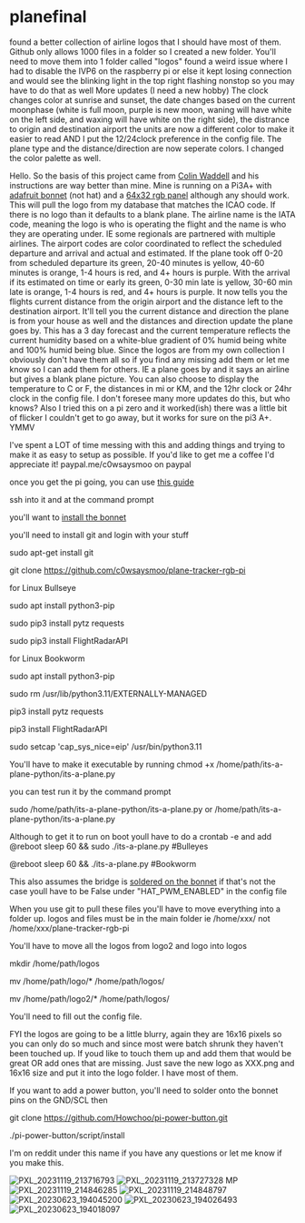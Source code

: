 # planefinal
found a better collection of airline logos that I should have most of them. Github only allows 1000 files in a folder so I created a new folder. You'll need to move them into 1 folder called "logos" found a weird issue where I had to disable the IVP6 on the raspberry pi or else it kept losing connection and would see the blinking light in the top right flashing nonstop so you may have to do that as well
More updates (I need a new hobby)
The clock changes color at sunrise and sunset, the date changes based on the current moonphase (white is full moon, purple is new moon, waning will have white on the left side, and waxing will have white on the right side), the distrance to origin and destination airport the units are now a different color to make it easier to read AND I put the 12/24clock preference in the config file. The plane type and the distance/direction are now seperate colors. I changed the color palette as well. 

Hello.
So the basis of this project came from [Colin Waddell](https://github.com/ColinWaddell/its-a-plane-python) and his instructions are way better than mine. Mine is running on a Pi3A+ with [adafruit bonnet](https://www.adafruit.com/product/3211) (not hat) and a [64x32 rgb panel](https://www.adafruit.com/product/2278) although any should work.
This will pull the logo from my database that matches the ICAO code. If there is no logo than it defaults to a blank plane. The airline name is the IATA code, meaning the logo is who is operating the flight and the name is who they are operating under. IE some regionals are partnered with multiple airlines. The airport codes are color coordinated to reflect the scheduled departure and arrival and actual and estimated. If the plane took off 0-20 from scheduled departure its green, 20-40 minutes is yellow, 40-60 minutes is orange, 1-4 hours is red, and 4+ hours is purple. With the arrival if its estimated on time or early its green, 0-30 min late is yellow, 30-60 min late is orange, 1-4 hours is red, and 4+ hours is purple. It now tells you the flights current distance from the origin airport and the distance left to the destination airport. It'll tell you the current distance and direction the plane is from your house as well and the distances and direction update the plane goes by. This has a 3 day forecast and the current temperature reflects the current humidity based on a white-blue gradient of 0% humid being white and 100% humid being blue. Since the logos are from my own collection I obviously don't have them all so if you find any missing add them or let me know so I can add them for others. IE a plane goes by and it says an airline but gives a blank plane picture. You can also choose to display the temperature to C or F, the distances in mi or KM, and the 12hr clock or 24hr clock in the config file. I don't foresee many more updates do this, but who knows? Also I tried this on a pi zero and it worked(ish) there was a little bit of flicker I couldn't get to go away, but it works for sure on the pi3 A+. YMMV

I've spent a LOT of time messing with this and adding things and trying to make it as easy to setup as possible. If you'd like to get me a coffee I'd appreciate it!
paypal.me/c0wsaysmoo on paypal

once you get the pi going, you can use [this guide](https://linuxconfig.org/enabling-ssh-on-raspberry-pi-a-comprehensive-guide)

ssh into it and at the command prompt 

you'll want to [install the bonnet](https://learn.adafruit.com/adafruit-rgb-matrix-bonnet-for-raspberry-pi/driving-matrices) 

you'll need to install git and login with your stuff

sudo apt-get install git

git clone https://github.com/c0wsaysmoo/plane-tracker-rgb-pi

for Linux Bullseye

sudo apt install python3-pip 

sudo pip3 install pytz requests

sudo pip3 install FlightRadarAPI

for Linux Bookworm

sudo apt install python3-pip 

sudo rm /usr/lib/python3.11/EXTERNALLY-MANAGED

pip3 install pytz requests

pip3 install FlightRadarAPI

sudo setcap 'cap_sys_nice=eip' /usr/bin/python3.11




You'll have to make it executable by running chmod +x /home/path/its-a-plane-python/its-a-plane.py

you can test run it by the command prompt

sudo /home/path/its-a-plane-python/its-a-plane.py or /home/path/its-a-plane-python/its-a-plane.py

Although to get it to run on boot youll have to do a crontab -e and add @reboot sleep 60 && sudo ./its-a-plane.py #Bulleyes

 @reboot sleep 60 && ./its-a-plane.py #Bookworm

This also assumes the bridge is [soldered on the bonnet](https://learn.adafruit.com/assets/5772) if that's not the case youll have to be False under "HAT_PWM_ENABLED" in the config file

When you use git to pull these files you'll have to move everything into a folder up. logos and files must be in the main folder ie /home/xxx/ not /home/xxx/plane-tracker-rgb-pi

You'll have to move all the logos from logo2 and logo into logos

mkdir /home/path/logos

mv /home/path/logo/* /home/path/logos/

mv /home/path/logo2/* /home/path/logos/


You'll need to fill out the config file.


FYI the logos are going to be a little blurry, again they are 16x16 pixels so you can only do so much and since most were batch shrunk they haven't been touched up. If youd like to touch them up and add them that would be great OR add ones that are missing. Just save the new logo as XXX.png and 16x16 size and put it into the logo folder. I have most of them.


If you want to add a power button, you'll need to solder onto the bonnet pins on the GND/SCL then

git clone https://github.com/Howchoo/pi-power-button.git

./pi-power-button/script/install

I'm on reddit under this name if you have any questions or let me know if you make this.

![PXL_20231119_213716793](https://github.com/c0wsaysmoo/plane-tracker-rgb-pi/assets/127139588/fb2e236c-bc9c-4469-adaa-6b59b7649bce)
![PXL_20231119_213727328 MP](https://github.com/c0wsaysmoo/plane-tracker-rgb-pi/assets/127139588/a2121fe6-e051-4097-b4bd-3868c368a068)
![PXL_20231119_214846285](https://github.com/c0wsaysmoo/plane-tracker-rgb-pi/assets/127139588/7889a9c0-8b4a-4bb7-bf67-2b2e7a29a16b)
![PXL_20231119_214848797](https://github.com/c0wsaysmoo/plane-tracker-rgb-pi/assets/127139588/41a50f29-f12c-41db-b93b-2ef41a8e7805)
![PXL_20230623_194045200](https://github.com/c0wsaysmoo/plane-tracker-rgb-pi/assets/127139588/b901fc67-098b-40d3-91cd-3acf335d06c3)
![PXL_20230623_194026493](https://github.com/c0wsaysmoo/plane-tracker-rgb-pi/assets/127139588/ebfca26a-19c1-491c-a44c-93239c9a75f2)
![PXL_20230623_194018097](https://github.com/c0wsaysmoo/plane-tracker-rgb-pi/assets/127139588/4505c237-88da-49a0-836a-f13e0c5d5631)




